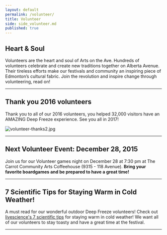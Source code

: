 ```yaml
---
layout: default
permalink: /volunteer/
title: Volunteer
side: side_volunteer.md
published: true
---
```







## Heart & Soul

Volunteers are the heart and soul of Arts on the Ave. Hundreds of volunteers celebrate and create new traditions together on Alberta Avenue. Their tireless efforts make our festivals and community an inspiring piece of Edmonton’s cultural fabric. Join the revolution and inspire change through volunteering, read on!

<hr>

## Thank you 2016 volunteers

Thank you to all of our 2016 volunteers, you helped 32,000 visitors have an AMAZING Deep Freeze experience. See you all in 2017!

![volunteer-thanks2.jpg]({{site.baseurl}}/uploads/volunteer-thanks2.jpg)

<!--The theme this year is **Fairyland: Fairies and Elves and Ogres...Oh My!!** We’ll be bringing dance, theatre, music, film, galleries, deepfreezer races, ethnic food, ice and snow sculptures, fireworks and winter sport to Alberta Ave!

We are in need of volunteer elves to help round up the crowds – outdoor, indoor, before, during, after. Take your pick! Also need ogres (security), sprites (information ambassadors), and fairies (team leaders) ushers and gnomes (fire watchers).

For more information please email <deepfreezevolunteers@gmail.com> -->

<hr>

## Next Volunteer Event: December 28, 2015

Join us for our Volunteer games night on December 28 at 7:30 pm at The Carrot Community Arts Coffeehouse (9315 - 118 Avenue). **Bring your favorite boardgames and be prepared to have a great time!**

<hr>

## 7 Scientific Tips for Staying Warm in Cold Weather!

A must read for our wonderful outdoor Deep Freeze volunteers! Check out [livescience's 7 scientific tips](http://www.livescience.com/49050-staying-warm-scientific-tips.html) for staying warm in cold weather! We want all of our volunteers to stay toasty and have a great time at the festival.  

<hr>

<!--
## Online application

<iframe width="100%" height="991" frameborder="0" marginheight="0" marginwidth="0" src="https://docs.google.com/forms/d/1pxWU3HT3tOHwqBLgx8C99XQnOlmgUyuPN2aIz7IbW6Y/viewform?embedded=true"></iframe>

-->

